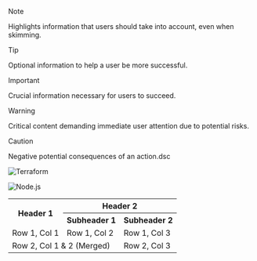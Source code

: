 > [!NOTE]  
> Highlights information that users should take into account, even when skimming.

> [!TIP]
> Optional information to help a user be more successful.

> [!IMPORTANT]  
> Crucial information necessary for users to succeed.

> [!WARNING]  
> Critical content demanding immediate user attention due to potential risks.

> [!CAUTION]
> Negative potential consequences of an action.dsc

![Terraform](https://img.shields.io/badge/Terraform-1.3.6-blue)

![Node.js](https://img.shields.io/badge/Node.js-18.16.0-brightgreen)

<table>
  <tr>
    <th rowspan="2">Header 1</th>
    <th colspan="2">Header 2</th>
  </tr>
  <tr>
    <th>Subheader 1</th>
    <th>Subheader 2</th>
  </tr>
  <tr>
    <td>Row 1, Col 1</td>
    <td>Row 1, Col 2</td>
    <td>Row 1, Col 3</td>
  </tr>
  <tr>
    <td colspan="2">Row 2, Col 1 & 2 (Merged)</td>
    <td>Row 2, Col 3</td>
  </tr>
</table>
